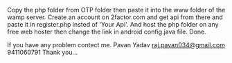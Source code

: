 Copy the php folder from OTP folder then paste it into the www folder of the wamp server.
Create an account on 2factor.com and get api from there and paste it in register.php insted of 'Your Api'.
And host the php folder on any free web hoster then change the link in android config.java file.
Done.

If you have any problem contect me.
Pavan Yadav
raj.pavan034@gmail.com
9411060791
Thank you...
